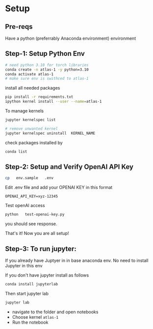 # Setup

## Pre-reqs

Have a python (preferrably Anaconda environment) environment

## Step-1: Setup Python Env

```bash
# need python 3.10 for torch libraries
conda create -n atlas-1 -y python=3.10
conda activate atlas-1
# make sure env is swithced to atlas-1
```

install all needed packages

```bash
pip install -r requirements.txt
ipython kernel install --user --name=atlas-1 
```

To manage kernels

```bash
jupyter kernelspec list

# remove unwanted kernel
jupyter kernelspec uninstall  KERNEL_NAME

```

check packages installed by 

```bash
conda list
```

## Step-2: Setup and Verify OpenAI API Key

```bash
cp   env.sample   .env
```

Edit .env file and add your OPENAI KEY in this format

```text
OPENAI_API_KEY=xyz-12345
```

Test openAI access

```bash
python   test-openai-key.py
```

you should see response.

That's it!  Now you are all setup!

## Step-3: To run jupyter:

If you already have Juptyer in in base anaconda env.  No need to install Jupyter in this env

If you don't have jupyter install as follows

```bash
conda install jupyterlab
```

Then start jupyter lab

```bash
jupyter lab
```

* navigate to the folder and open notebooks
* Choose kernel `atlas-1`
* Run the notebook
